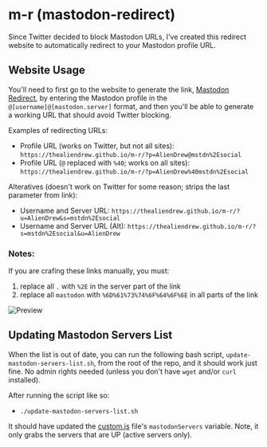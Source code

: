 # m-r (mastodon-redirect)
Since Twitter decided to block Mastodon URLs, I've created this redirect website to automatically redirect to your Mastodon profile URL.

## Website Usage
You'll need to first go to the website to generate the link, [Mastodon Redirect](https://thealiendrew.github.io/m-r/), by entering the Mastodon profile in the `@[username]@[mastodon.server]` format, and then you'll be able to generate a working URL that should avoid Twitter blocking.

Examples of redirecting URLs:

- Profile URL (works on Twitter, but not all sites): `https://thealiendrew.github.io/m-r/?p=AlienDrew@mstdn%2Esocial`
- Profile URL (`@` replaced with `%40`; works on all sites): `https://thealiendrew.github.io/m-r/?p=AlienDrew%40mstdn%2Esocial`

Alteratives (doesn't work on Twitter for some reason; strips the last parameter from link):

- Username and Server URL: `https://thealiendrew.github.io/m-r/?u=AlienDrew&s=mstdn%2Esocial`
- Username and Server URL (Alt): `https://thealiendrew.github.io/m-r/?s=mstdn%2Esocial&u=AlienDrew`

### Notes:
If you are crafing these links manually, you must:
1. replace all `.` with `%2E` in the server part of the link
2. replace all `mastodon` with `%6D%61%73%74%6F%64%6F%6E` in all parts of the link

![Preview](https://github.com/TheAlienDrew/m-r/blob/main/img/readme/preview.png)

## Updating Mastodon Servers List
When the list is out of date, you can run the following bash script, `update-mastodon-servers-list.sh`, from the root of the repo, and it should work just fine. No admin rights needed (unless you don't have `wget` and/or `curl` installed).

After running the script like so:

- `./update-mastodon-servers-list.sh`

It should have updated the [custom.js](https://github.com/TheAlienDrew/m-r/blob/main/js/custom.js) file's `mastodonServers` variable. Note, it only grabs the servers that are UP (active servers only).
